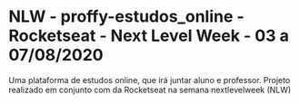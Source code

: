 # NLW - proffy-estudos_online - Rocketseat - Next Level Week - 03 a 07/08/2020
Uma plataforma de estudos online, que irá juntar aluno e professor. Projeto realizado em conjunto com da Rocketseat na semana nextlevelweek (NLW)
